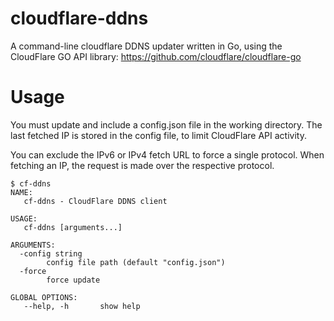 # cloudflare-ddns
A command-line cloudflare DDNS updater written in Go, using the CloudFlare GO API library: https://github.com/cloudflare/cloudflare-go

# Usage

You must update and include a config.json file in the working directory.  The last fetched IP is stored in the config file, to limit CloudFlare API activity.

You can exclude the IPv6 or IPv4 fetch URL to force a single protocol.  When fetching an IP, the request is made over the respective protocol.

```
$ cf-ddns
NAME:
   cf-ddns - CloudFlare DDNS client

USAGE:
   cf-ddns [arguments...]

ARGUMENTS:
  -config string
    	config file path (default "config.json")
  -force
    	force update

GLOBAL OPTIONS:
   --help, -h		show help
```

